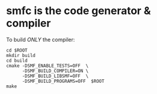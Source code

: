 # **smfc** is the code generator & compiler


To build *ONLY* the compiler:

```
cd $ROOT
mkdir build
cd build
cmake -DSMF_ENABLE_TESTS=OFF  \
      -DSMF_BUILD_COMPILER=ON \
      -DSMF_BUILD_LIBSMF=OFF  \
      -DSMF_BUILD_PROGRAMS=OFF  $ROOT
make
```
